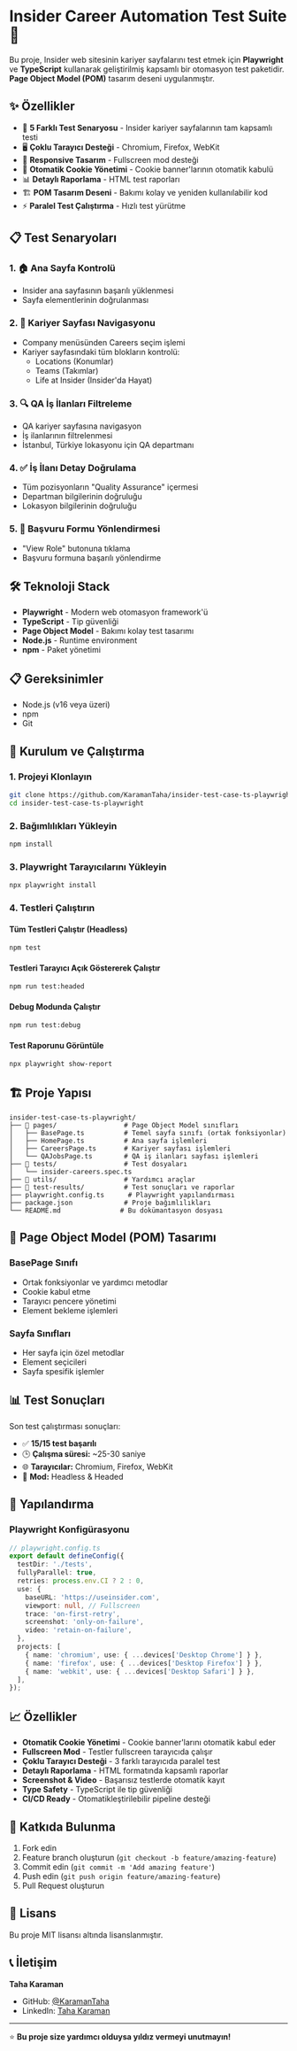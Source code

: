 # Insider Career Automation Test Suite 🚀

Bu proje, Insider web sitesinin kariyer sayfalarını test etmek için **Playwright** ve **TypeScript** kullanarak geliştirilmiş kapsamlı bir otomasyon test paketidir. **Page Object Model (POM)** tasarım deseni uygulanmıştır.

## ✨ Özellikler

- 🎯 **5 Farklı Test Senaryosu** - Insider kariyer sayfalarının tam kapsamlı testi
- 🖥️ **Çoklu Tarayıcı Desteği** - Chromium, Firefox, WebKit
- 📱 **Responsive Tasarım** - Fullscreen mod desteği
- 🍪 **Otomatik Cookie Yönetimi** - Cookie banner'larının otomatik kabulü
- 📊 **Detaylı Raporlama** - HTML test raporları
- 🏗️ **POM Tasarım Deseni** - Bakımı kolay ve yeniden kullanılabilir kod
- ⚡ **Paralel Test Çalıştırma** - Hızlı test yürütme

## 📋 Test Senaryoları

### 1. 🏠 Ana Sayfa Kontrolü
- Insider ana sayfasının başarılı yüklenmesi
- Sayfa elementlerinin doğrulanması

### 2. 🏢 Kariyer Sayfası Navigasyonu
- Company menüsünden Careers seçim işlemi
- Kariyer sayfasındaki tüm blokların kontrolü:
  - Locations (Konumlar)
  - Teams (Takımlar)
  - Life at Insider (Insider'da Hayat)

### 3. 🔍 QA İş İlanları Filtreleme
- QA kariyer sayfasına navigasyon
- İş ilanlarının filtrelenmesi
- İstanbul, Türkiye lokasyonu için QA departmanı

### 4. ✅ İş İlanı Detay Doğrulama
- Tüm pozisyonların "Quality Assurance" içermesi
- Departman bilgilerinin doğruluğu
- Lokasyon bilgilerinin doğruluğu

### 5. 📝 Başvuru Formu Yönlendirmesi
- "View Role" butonuna tıklama
- Başvuru formuna başarılı yönlendirme

## 🛠️ Teknoloji Stack

- **Playwright** - Modern web otomasyon framework'ü
- **TypeScript** - Tip güvenliği
- **Page Object Model** - Bakımı kolay test tasarımı
- **Node.js** - Runtime environment
- **npm** - Paket yönetimi

## 📋 Gereksinimler

- Node.js (v16 veya üzeri)
- npm
- Git

## 🚀 Kurulum ve Çalıştırma

### 1. Projeyi Klonlayın
```bash
git clone https://github.com/KaramanTaha/insider-test-case-ts-playwright.git
cd insider-test-case-ts-playwright
```

### 2. Bağımlılıkları Yükleyin
```bash
npm install
```

### 3. Playwright Tarayıcılarını Yükleyin
```bash
npx playwright install
```

### 4. Testleri Çalıştırın

#### Tüm Testleri Çalıştır (Headless)
```bash
npm test
```

#### Testleri Tarayıcı Açık Göstererek Çalıştır
```bash
npm run test:headed
```

#### Debug Modunda Çalıştır
```bash
npm run test:debug
```

#### Test Raporunu Görüntüle
```bash
npx playwright show-report
```

## 🏗️ Proje Yapısı

```
insider-test-case-ts-playwright/
├── 📁 pages/                 # Page Object Model sınıfları
│   ├── BasePage.ts          # Temel sayfa sınıfı (ortak fonksiyonlar)
│   ├── HomePage.ts          # Ana sayfa işlemleri
│   ├── CareersPage.ts       # Kariyer sayfası işlemleri
│   └── QAJobsPage.ts        # QA iş ilanları sayfası işlemleri
├── 📁 tests/                 # Test dosyaları
│   └── insider-careers.spec.ts
├── 📁 utils/                 # Yardımcı araçlar
├── 📁 test-results/          # Test sonuçları ve raporlar
├── playwright.config.ts      # Playwright yapılandırması
├── package.json             # Proje bağımlılıkları
└── README.md               # Bu dokümantasyon dosyası
```

## 🎨 Page Object Model (POM) Tasarımı

### BasePage Sınıfı
- Ortak fonksiyonlar ve yardımcı metodlar
- Cookie kabul etme
- Tarayıcı pencere yönetimi
- Element bekleme işlemleri

### Sayfa Sınıfları
- Her sayfa için özel metodlar
- Element seçicileri
- Sayfa spesifik işlemler

## 📊 Test Sonuçları

Son test çalıştırması sonuçları:

- ✅ **15/15 test başarılı**
- 🕒 **Çalışma süresi:** ~25-30 saniye
- 🌐 **Tarayıcılar:** Chromium, Firefox, WebKit
- 📱 **Mod:** Headless & Headed

## 🔧 Yapılandırma

### Playwright Konfigürasyonu
```typescript
// playwright.config.ts
export default defineConfig({
  testDir: './tests',
  fullyParallel: true,
  retries: process.env.CI ? 2 : 0,
  use: {
    baseURL: 'https://useinsider.com',
    viewport: null, // Fullscreen
    trace: 'on-first-retry',
    screenshot: 'only-on-failure',
    video: 'retain-on-failure',
  },
  projects: [
    { name: 'chromium', use: { ...devices['Desktop Chrome'] } },
    { name: 'firefox', use: { ...devices['Desktop Firefox'] } },
    { name: 'webkit', use: { ...devices['Desktop Safari'] } },
  ],
});
```

## 📈 Özellikler

- **Otomatik Cookie Yönetimi** - Cookie banner'larını otomatik kabul eder
- **Fullscreen Mod** - Testler fullscreen tarayıcıda çalışır
- **Çoklu Tarayıcı Desteği** - 3 farklı tarayıcıda paralel test
- **Detaylı Raporlama** - HTML formatında kapsamlı raporlar
- **Screenshot & Video** - Başarısız testlerde otomatik kayıt
- **Type Safety** - TypeScript ile tip güvenliği
- **CI/CD Ready** - Otomatikleştirilebilir pipeline desteği

## 🤝 Katkıda Bulunma

1. Fork edin
2. Feature branch oluşturun (`git checkout -b feature/amazing-feature`)
3. Commit edin (`git commit -m 'Add amazing feature'`)
4. Push edin (`git push origin feature/amazing-feature`)
5. Pull Request oluşturun

## 📝 Lisans

Bu proje MIT lisansı altında lisanslanmıştır.

## 📞 İletişim

**Taha Karaman**
- GitHub: [@KaramanTaha](https://github.com/KaramanTaha)
- LinkedIn: [Taha Karaman](https://linkedin.com/in/karamantaha)

---

⭐ **Bu proje size yardımcı olduysa yıldız vermeyi unutmayın!**